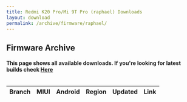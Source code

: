 ```yaml
---
title: Redmi K20 Pro/Mi 9T Pro (raphael) Downloads
layout: download
permalink: /archive/firmware/raphael/
---
```


## Firmware Archive
#### This page shows all available downloads. If you're looking for latest builds check [Here](/firmware/raphael/)


<div style="overflow-x:auto;">
<table id="firmware" class="compact row-border" style="width:100%">
    <thead>
        <tr>
            <th>Branch</th>
            <th>MIUI</th>
            <th>Android</th>
            <th>Region</th>
            <th>Updated</th>
            <th>Link</th>
        </tr>
    </thead>
    <script>loadFirmwareDownloads('raphael', 'full')</script>
</table>
</div>
